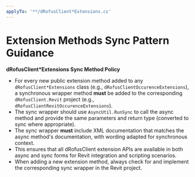 ```yaml
---
applyTo: '**/dRofusClient*Extensions.cs'
---
```

# Extension Methods Sync Pattern Guidance

**dRofusClient*Extensions Sync Method Policy**

- For every new public extension method added to any `dRofusClient*Extensions` class (e.g., `dRofusClientOccurenceExtensions`), a synchronous wrapper method **must** be added to the corresponding `dRofusClient.Revit` project (e.g., `dRofusClientRevitOccurenceExtensions`).
- The sync wrapper should use `AsyncUtil.RunSync` to call the async method and provide the same parameters and return type (converted to sync where appropriate).
- The sync wrapper **must** include XML documentation that matches the async method's documentation, with wording adapted for synchronous context.
- This ensures that all dRofusClient extension APIs are available in both async and sync forms for Revit integration and scripting scenarios.
- When adding a new extension method, always check for and implement the corresponding sync wrapper in the Revit project.